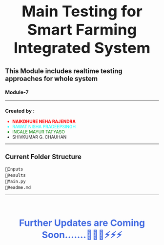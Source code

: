 <h1 style="text-align: center;font-size: 50px;">Main Testing for Smart Farming Integrated System</h1>

## This Module includes realtime testing approaches for whole system

### Module-7

<hr>
<h3>Created by :</h3>
<ul>
    <li style="color: red; font-weight: bolder;">NAIKDHURE NEHA RAJENDRA</li>
    <li style="color: aqua;">RAWAT NISHA PRADEEPSINGH</li>
    <li style="color: green;">INGALE MAYUR TATYASO</li>
    <li>SHIVKUMAR G. CHAUHAN</li>
</ul>
<hr>

## Current Folder Structure
<pre style="line-height: 20px;">
📂Inputs
📂Results
📜Main.py
📜Readme.md
</pre>
<hr>

<br/>
<h4 style="text-align: center;font-size: 30px;color: royalblue;">Further Updates are Coming Soon.......🚀🚀🚀⚡⚡⚡</h4>